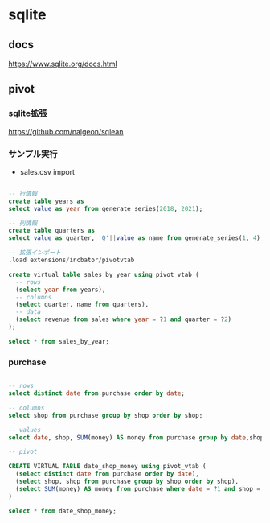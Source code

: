 # sqlite

## docs
https://www.sqlite.org/docs.html

## pivot

### sqlite拡張
https://github.com/nalgeon/sqlean

### サンプル実行

- sales.csv import

```sql

-- 行情報
create table years as
select value as year from generate_series(2018, 2021);

-- 列情報
create table quarters as
select value as quarter, 'Q'||value as name from generate_series(1, 4);

-- 拡張インポート
.load extensions/incbator/pivotvtab

create virtual table sales_by_year using pivot_vtab (
  -- rows
  (select year from years),
  -- columns
  (select quarter, name from quarters),
  -- data
  (select revenue from sales where year = ?1 and quarter = ?2)
);

select * from sales_by_year;

```

### purchase

```sql

-- rows
select distinct date from purchase order by date;

-- columns
select shop from purchase group by shop order by shop;

-- values
select date, shop, SUM(money) AS money from purchase group by date,shop order by date,shop;

-- pivot

CREATE VIRTUAL TABLE date_shop_money using pivot_vtab (
  (select distinct date from purchase order by date),
  (select shop, shop from purchase group by shop order by shop),
  (select SUM(money) AS money from purchase where date = ?1 and shop = ?2 group by date, shop)
)

select * from date_shop_money;




```








